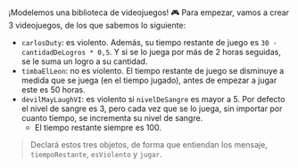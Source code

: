 ¡Modelemos una biblioteca de videojuegos! :video_game: Para empezar, vamos a crear 3 videojuegos, de los que sabemos lo siguiente:

* `carlosDuty`: es violento. Además, su tiempo restante de juego es `30 - cantidadDeLogros * 0,5`. Y si se lo juega por más de 2 horas seguidas, se le suma un logro a su cantidad.
* `timbaElLeon`: no es violento. El tiempo restante de juego se disminuye a medida que se juega (en el tiempo jugado), antes de empezar a jugar este es 50 horas.
* `devilMayLaughVI`: es violento si `nivelDeSangre` es mayor a 5. Por defecto el nivel de sangre es 3, pero cada vez que se lo juega, sin importar por cuanto tiempo, se incrementa su nivel de sangre. 
    * El tiempo restante siempre es 100.

> Declará estos tres objetos, de forma que entiendan los mensaje, `tiempoRestante`, `esViolento` y `jugar`. 